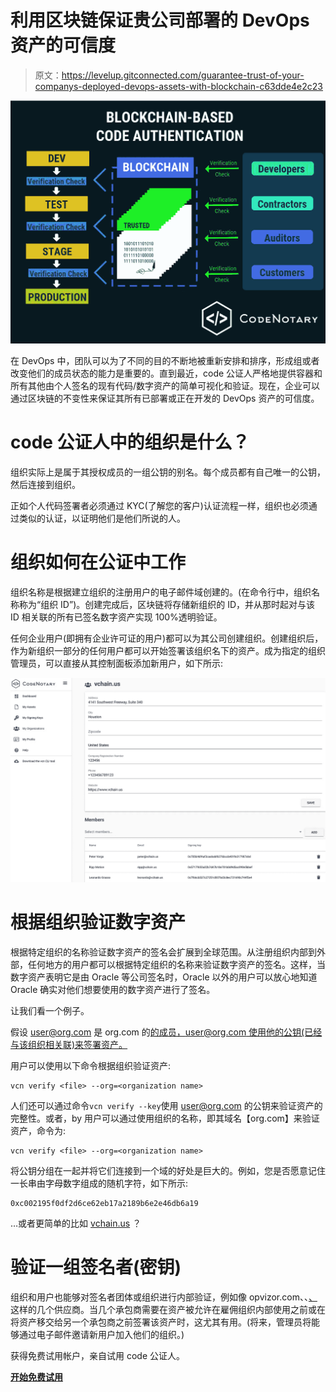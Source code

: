 # 利用区块链保证贵公司部署的 DevOps 资产的可信度

> 原文：<https://levelup.gitconnected.com/guarantee-trust-of-your-companys-deployed-devops-assets-with-blockchain-c63dde4e2c23>

![](img/6acc8fa8018615d8e02ada64a6779d6c.png)

在 DevOps 中，团队可以为了不同的目的不断地被重新安排和排序，形成组或者改变他们的成员状态的能力是重要的。直到最近，code 公证人严格地提供容器和所有其他由个人签名的现有代码/数字资产的简单可视化和验证。现在，企业可以通过区块链的不变性来保证其所有已部署或正在开发的 DevOps 资产的可信度。

# code 公证人中的组织是什么？

组织实际上是属于其授权成员的一组公钥的别名。每个成员都有自己唯一的公钥，然后连接到组织。

正如个人代码签署者必须通过 KYC(了解您的客户)认证流程一样，组织也必须通过类似的认证，以证明他们是他们所说的人。

# 组织如何在公证中工作

组织名称是根据建立组织的注册用户的电子邮件域创建的。(在命令行中，组织名称称为“组织 ID”)。创建完成后，区块链将存储新组织的 ID，并从那时起对与该 ID 相关联的所有已签名数字资产实现 100%透明验证。

任何企业用户(即拥有企业许可证的用户)都可以为其公司创建组织。创建组织后，作为新组织一部分的任何用户都可以开始签署该组织名下的资产。成为指定的组织管理员，可以直接从其控制面板添加新用户，如下所示:

![](img/50858f0bafe9238f8f8199af8bd0269b.png)

# 根据组织验证数字资产

根据特定组织的名称验证数字资产的签名会扩展到全球范围。从注册组织内部到外部，任何地方的用户都可以根据特定组织的名称来验证数字资产的签名。这样，当数字资产表明它是由 Oracle 等公司签名时，Oracle 以外的用户可以放心地知道 Oracle 确实对他们想要使用的数字资产进行了签名。

让我们看一个例子。

假设 user@org.com 是 org.com 的[的成员，user@org.com 使用他的公钥(已经与该组织相关联)来签署资产。](http://org.com)

用户可以使用以下命令根据组织验证资产:

```
vcn verify <file> --org=<organization name>
```

人们还可以通过命令`vcn verify --key`使用 user@org.com 的公钥来验证资产的完整性。或者，by 用户可以通过使用组织的名称，即其域名【org.com】来验证资产，命令为:

```
vcn verify <file> --org=<organization name>
```

将公钥分组在一起并将它们连接到一个域的好处是巨大的。例如，您是否愿意记住一长串由字母数字组成的随机字符，如下所示:

```
0xc002195f0df2d6ce62eb17a2189b6e2e46db6a19
```

…或者更简单的比如 [vchain.us](http://vchain.us/) ？

# 验证一组签名者(密钥)

组织和用户也能够对签名者团体或组织进行内部验证，例如像 opvizor.com、、[、](http://amazon.com)这样的几个供应商。当几个承包商需要在资产被允许在雇佣组织内部使用之前或在将资产移交给另一个承包商之前签署该资产时，这尤其有用。(将来，管理员将能够通过电子邮件邀请新用户加入他们的组织。)

获得免费试用帐户，亲自试用 code 公证人。

[**开始免费试用**](https://dashboard.codenotary.io/auth/signup?utm_source=medium&utm_medium=post&utm_campaign=guarantee-trust-of-your-companys-deployed-devops-assets-with-blockchain)